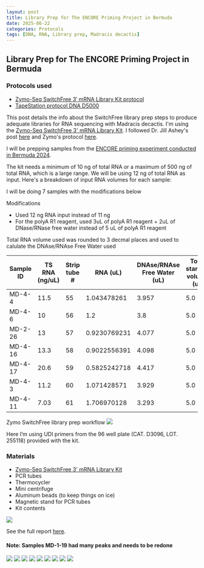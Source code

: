 ```yaml
---
layout: post
title: Library Prep for The ENCORE Priming Project in Bermuda
date: 2025-06-22
categories: Protocols
tags: [DNA, RNA, Library prep, Madracis decactis]
---
```


## Library Prep for The ENCORE Priming Project in Bermuda 

### Protocols used 

- [Zymo-Seq SwitchFree 3′ mRNA Library Kit protocol](https://github.com/flofields/Florence_Putnam_Lab_Notebook/blob/5e1bd6a1daa8db6ce40285a804eace80a1039421/protocols/Zymo_seq_switchfree_3_mrna_library_kit.pdf)
- [TapeStation protocol DNA D5000](https://github.com/flofields/Florence_Putnam_Lab_Notebook/blob/6e9046967846d31b2658908bf7ece3a7d2a67ed0/_posts/2025-06-09-DNA-Tapestation.md)

This post details the info about the SwitchFree library prep steps to produce adequate libraries for RNA sequencing with Madracis decactis. I'm using the [Zymo-Seq SwitchFree 3' mRNA Library Kit](https://github.com/flofields/Florence_Putnam_Lab_Notebook/blob/5e1bd6a1daa8db6ce40285a804eace80a1039421/protocols/Zymo_seq_switchfree_3_mrna_library_kit.pdf). I followed Dr. Jill Ashey's post [here](https://github.com/JillAshey/JillAshey_Putnam_Lab_Notebook/blob/master/_posts/2024-03-29-Zymo-SwitchFree.md) and Zymo's protocol [here](https://files.zymoresearch.com/protocols/_r3008_r3009__zymo_seq_switchfree_3_mrna_library_kit.pdf). 

I will be prepping samples from the [ENCORE priming experiment conducted in Bermuda 2024](https://github.com/flofields/Coral_Priming_Experiments_Summer_2024).

The kit needs a minimum of 10 ng of total RNA or a maximum of 500 ng of total RNA, which is a large range. We will be using 12 ng of total RNA as input. Here's a breakdown of input RNA volumes for each sample:

I will be doing 7 samples with the modifications below

Modifications 

- Used 12 ng RNA input instead of 11 ng
- For the polyA R1 reagent, used 3uL of polyA R1 reagent + 2uL of DNase/RNase free water instead of 5 uL of polyA R1 reagent

Total RNA volume used was rounded to 3 decmal places and used to calulate the DNAse/RNAse Free Water used

| Sample ID | TS RNA (ng/uL) | Strip tube # | RNA (uL) | DNAse/RNAse Free Water (uL) | Total starting volume (ul) | Primer |
| ------ | -------------- | ------------ | -------- | -------------------- | -------------------------- | ------ |
| MD-4-4| 11.5           | 55            | 1.043478261	|3.957                 | 5.0                        | 80      |
| MD-4-6| 10           | 56            | 1.2	|3.8                 | 5.0                        | 81      |
| MD-2-26| 13           | 57            | 0.9230769231	|4.077                  | 5.0                        | 82      |
| MD-4-16| 13.3           | 58            | 0.9022556391	|4.098                 | 5.0                        | 83      |
| MD-4-17| 20.6           | 59            | 0.5825242718	|4.417                | 5.0                        | 84      |
| MD-4-3| 11.2           | 60            | 1.071428571	|3.929               | 5.0                        | 85      |
| MD-4-11 |7.03           | 61            |1.706970128	|3.293                 | 5.0                        | 86      |


Zymo SwitchFree library prep workflow
![](https://github.com/flofields/Florence_Putnam_Lab_Notebook/blob/85a6e4a1cfdee2851b568f8d417ef4271da868a6/images/Zymo-Seq_SwitchFree_3'_mRNA_Library_Kit_Workflow.jpg?raw=true)
	 
Here I’m using UDI primers from the 96 well plate (CAT. D3096, LOT. 255118) provided with the kit.


### Materials 

- [Zymo-Seq SwitchFree 3' mRNA Library Kit](https://www.zymoresearch.com/products/zymo-seq-switchfree-3-mrna-library-kit)
- PCR tubes 
- Thermocycler 
- Mini centrifuge
- Aluminum beads (to keep things on ice)
- Magnetic stand for PCR tubes 
- Kit contents 

![](https://github.com/flofields/Florence_Putnam_Lab_Notebook/blob/fd3b63aea71aa8571e6614d968c75bc7a751b25a/images/Zymo%20switch%20free/Zymo%20switch%20free%20kit%20contents.jpg?raw=true)

See the full report [here](https://github.com/flofields/Coral_Priming_Experiments_Summer_2024/blob/490343c2322421ee95de6f4a16bd43af07947222/images/D5000_ScreenTape/2025_06_22/DNA_ENCORE_20250622.pdf).


#### Note: Samples MD-1-19 had many peaks and needs to be redone
![](https://raw.githubusercontent.com/flofields/Coral_Priming_Experiments_Summer_2024/refs/heads/main/images/D5000_ScreenTape/2025_06_22/20250622_1.jpg)
![](https://raw.githubusercontent.com/flofields/Coral_Priming_Experiments_Summer_2024/refs/heads/main/images/D5000_ScreenTape/2025_06_22/20250622_2.jpg)
![](https://raw.githubusercontent.com/flofields/Coral_Priming_Experiments_Summer_2024/refs/heads/main/images/D5000_ScreenTape/2025_06_22/20250622_3.jpg)
![](https://raw.githubusercontent.com/flofields/Coral_Priming_Experiments_Summer_2024/refs/heads/main/images/D5000_ScreenTape/2025_06_22/20250622_4.jpg)
![](https://raw.githubusercontent.com/flofields/Coral_Priming_Experiments_Summer_2024/refs/heads/main/images/D5000_ScreenTape/2025_06_22/20250622_5.jpg)
![](https://raw.githubusercontent.com/flofields/Coral_Priming_Experiments_Summer_2024/refs/heads/main/images/D5000_ScreenTape/2025_06_22/20250622_6.jpg)
![](https://raw.githubusercontent.com/flofields/Coral_Priming_Experiments_Summer_2024/refs/heads/main/images/D5000_ScreenTape/2025_06_22/20250622_7.jpg)
![](https://raw.githubusercontent.com/flofields/Coral_Priming_Experiments_Summer_2024/refs/heads/main/images/D5000_ScreenTape/2025_06_22/20250622_8.jpg)
![](https://raw.githubusercontent.com/flofields/Coral_Priming_Experiments_Summer_2024/refs/heads/main/images/D5000_ScreenTape/2025_06_22/20250622_9.jpg)
